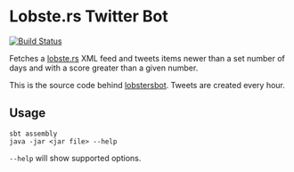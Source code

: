 # Lobste.rs Twitter Bot

[![Build Status](https://travis-ci.org/simao/lobsters.png?branch=master)](https://travis-ci.org/simao/lobsters) 

Fetches a [lobste.rs](https://lobste.rs) XML feed and tweets items
newer than a set number of days and with a score greater than a given
number.

This is the source code behind
[lobstersbot](https://twitter.com/lobstersbot). Tweets are created every hour.

## Usage

    sbt assembly
    java -jar <jar file> --help

`--help` will show supported options.

